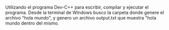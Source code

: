 Utilizando el programa  Dev-C++ para escribir, compilar  y ejecutar el programa.
Desde la terminal de Windows busco la carpeta donde genere el archivo "hola mundo", y  genero un archivo output.txt que muestra  "hola mundo dentro del mismo.

